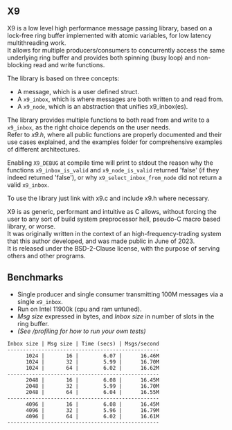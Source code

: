 X9
---

X9 is a low level high performance message passing library, based on a
lock-free ring buffer implemented with atomic variables, for low latency
multithreading work.  
It allows for multiple producers/consumers to concurrently access the same
underlying ring buffer and provides both spinning (busy loop) and non-blocking
read and write functions.

The library is based on three concepts:

- A message, which is a user defined struct.
- A `x9_inbox`, which is where messages are both written to and read from.
- A `x9_node`, which is an abstraction that unifies x9_inbox(es).

The library provides multiple functions to both read from and write to a
`x9_inbox`, as the right choice depends on the user needs.  
Refer to _x9.h_, where all public functions are properly documented and their
use cases explained, and the examples folder for comprehensive examples of
different architectures.

Enabling `X9_DEBUG` at compile time will print to stdout the reason why the
functions `x9_inbox_is_valid` and `x9_node_is_valid` returned 'false' (if they
indeed returned 'false'), or why `x9_select_inbox_from_node` did not return a
valid `x9_inbox`.

To use the library just link with x9.c and include x9.h where necessary.

X9 is as generic, performant and intuitive as C allows, without forcing the
user to any sort of build system preprocessor hell, pseudo-C macro based
library, or worse.  
It was originally written in the context of an high-frequency-trading system
that this author developed, and was made public in June of 2023.  
It is released under the BSD-2-Clause license, with the purpose of serving
others and other programs.  

Benchmarks
---

- Single producer and single consumer transmitting 100M messages via a single 
`x9_inbox`.  
- Run on Intel 11900k (cpu and ram untuned).  
- _Msg size_ expressed in bytes, and _Inbox size_ in number of slots in the 
ring buffer.   
- _(See /profiling for how to run your own tests)_  

```
Inbox size | Msg size | Time (secs) | Msgs/second
-------------------------------------------------
      1024 |       16 |        6.07 |      16.46M
      1024 |       32 |        5.99 |      16.70M
      1024 |       64 |        6.02 |      16.62M
-------------------------------------------------
      2048 |       16 |        6.08 |      16.45M
      2048 |       32 |        5.99 |      16.70M
      2048 |       64 |        6.04 |      16.55M
-------------------------------------------------
      4096 |       16 |        6.08 |      16.45M
      4096 |       32 |        5.96 |      16.79M
      4096 |       64 |        6.02 |      16.61M
-------------------------------------------------
```
